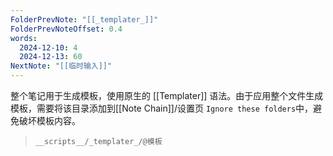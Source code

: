 ```yaml
---
FolderPrevNote: "[[_templater_]]"
FolderPrevNoteOffset: 0.4
words:
  2024-12-10: 4
  2024-12-13: 60
NextNote: "[[临时输入]]"
---
```


整个笔记用于生成模板，使用原生的 [[Templater]] 语法。由于应用整个文件生成模板，需要将该目录添加到[[Note Chain]]/设置页 `Ignore these folders`中，避免破坏模板内容。

> `__scripts__/_templater_/@模板`

